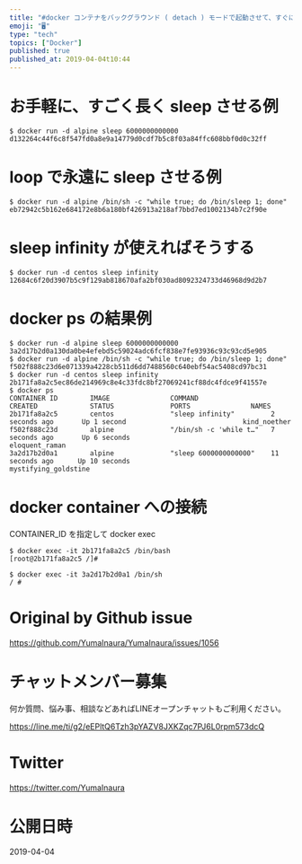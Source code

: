 ```yaml
---
title: "#docker コンテナをバックグラウンド ( detach ) モードで起動させて、すぐに終了しない方法。 (初心者向け)"
emoji: "🖥"
type: "tech"
topics: ["Docker"]
published: true
published_at: 2019-04-04t10:44
---
```


# お手軽に、すごく長く sleep させる例

```
$ docker run -d alpine sleep 6000000000000
d132264c44f6c8f547fd0a8e9a14779d0cdf7b5c8f03a84ffc608bbf0d0c32ff
```

# loop で永遠に sleep させる例

```
$ docker run -d alpine /bin/sh -c "while true; do /bin/sleep 1; done"
eb72942c5b162e684172e8b6a180bf426913a218af7bbd7ed1002134b7c2f90e
```

# sleep infinity が使えればそうする

```
$ docker run -d centos sleep infinity
12684c6f20d3907b5c9f129ab818670afa2bf030ad8092324733d46968d9d2b7
```

# docker ps の結果例

```
$ docker run -d alpine sleep 6000000000000
3a2d17b2d0a130da0be4efebd5c59024adc6fcf838e7fe93936c93c93cd5e905
$ docker run -d alpine /bin/sh -c "while true; do /bin/sleep 1; done"
f502f888c23d6e071339a4228cb511d6dd7488560c640ebf54ac5408cd97bc31
$ docker run -d centos sleep infinity
2b171fa8a2c5ec86de214969c8e4c33fdc8bf27069241cf88dc4fdce9f41557e
$ docker ps
CONTAINER ID        IMAGE               COMMAND                  CREATED             STATUS              PORTS               NAMES
2b171fa8a2c5        centos              "sleep infinity"         2 seconds ago       Up 1 second                             kind_noether
f502f888c23d        alpine              "/bin/sh -c 'while t…"   7 seconds ago       Up 6 seconds                            eloquent_raman
3a2d17b2d0a1        alpine              "sleep 6000000000000"    11 seconds ago      Up 10 seconds                           mystifying_goldstine
```

# docker container への接続

CONTAINER_ID を指定して docker exec 

```
$ docker exec -it 2b171fa8a2c5 /bin/bash
[root@2b171fa8a2c5 /]#
```

```
$ docker exec -it 3a2d17b2d0a1 /bin/sh
/ #
```

# Original by Github issue

https://github.com/YumaInaura/YumaInaura/issues/1056








<!-- Update From Qiita API -->

# チャットメンバー募集


何か質問、悩み事、相談などあればLINEオープンチャットもご利用ください。

https://line.me/ti/g2/eEPltQ6Tzh3pYAZV8JXKZqc7PJ6L0rpm573dcQ





# Twitter


https://twitter.com/YumaInaura


<!-- Update From Qiita API -->



# 公開日時

2019-04-04
